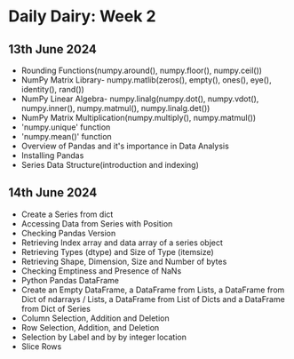 # Daily Dairy: Week 2

## 13th June 2024

- Rounding Functions(numpy.around(), numpy.floor(), numpy.ceil())
- NumPy Matrix Library- numpy.matlib(zeros(), empty(), ones(), eye(), identity(), rand())
- NumPy Linear Algebra- numpy.linalg(numpy.dot(), numpy.vdot(), numpy.inner(), numpy.matmul(), numpy.linalg.det())
- NumPy Matrix Multiplication(numpy.multiply(), numpy.matmul())
- 'numpy.unique' function
- 'numpy.mean()' function
- Overview of Pandas and it's importance in Data Analysis
- Installing Pandas
- Series Data Structure(introduction and indexing)

## 14th June 2024

- Create a Series from dict
- Accessing Data from Series with Position
- Checking Pandas Version
- Retrieving Index array and data array of a series object
- Retrieving Types (dtype) and Size of Type (itemsize)
- Retrieving Shape, Dimension, Size and Number of bytes
- Checking Emptiness and Presence of NaNs
- Python Pandas DataFrame
- Create an Empty DataFrame, a DataFrame from Lists, a DataFrame from Dict of ndarrays / Lists, a DataFrame from List of Dicts and a DataFrame from Dict of Series
- Column Selection, Addition and Deletion
- Row Selection, Addition, and Deletion
- Selection by Label and by by integer location
- Slice Rows
